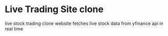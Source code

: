 # Live Trading Site clone
 live stock trading clone website
fetches live stock data from yfinance api in real time
